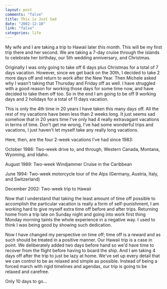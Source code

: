 ```yaml
--- 
layout: post
comments: "false"
title: This is Just Sad
date: "2002-12-10"
link: "false"
categories: life
---
```

My wife and I are taking a trip to Hawaii later this month. This will be my first trip there and her second. We are taking a 7-day cruise through the islands to celebrate her birthday, our 5th wedding anniversary, and Christmas.

Originally I was only going to take off 6 days plus Christmas for a total of 7 days vacation. However, since we get back on the 30th, I decided to take 2 more days off and return to work after the New Year. Then Michele asked why I wasn't taking that Thursday and Friday off as well. I have struggled with a good reason for working those days for some time now, and have decided to take them off too. So in the end I am going to be off 9 working days and 2 holidays for a total of 11 days vacation.

This is only the 4th time in 20 years I have taken this many days off. All the rest of my vacations have been less than 2 weeks long. It just seems sad somehow that in 20 years time I've only had 4 really extravagant vacations in terms of time. Don't get me wrong, I've had some wonderful trips and vacations, I just haven't let myself take any really long vacations.

Here, then, are the four 2-week vacations I've had since 1983:

October 1986: Two-week drive to, and through, Western Canada, Montana, Wyoming, and Idaho.

August 1989: Two-week Windjammer Cruise in the Caribbean

June 1994: Two-week motorcycle tour of the Alps (Germany, Austria, Italy, and Switzerland)

December 2002: Two-week trip to Hawaii

Now that I understand that taking the least amount of time off possible to accomplish the particular vacation is really a form of self-punishment, I am working hard to give myself extra time off before and after trips. Returning home from a trip late on Sunday night and going into work first thing Monday morning taints the whole experience in a negative way. I used to think I was being good by showing such dedication.

Now I have changed my perspective on time off; time off is a reward and as such should be treated in a positive manner. Our Hawaii trip is a case in point. We deliberately added two days before hand so we'd have time to recover from the flight before having to board the ship. And I am taking 4 days off after the trip to just be lazy at home. We've set up every detail that we can control to be as relaxed and simple as possible. Instead of being a forced march with rigid timelines and agendas, our trip is going to be relaxed and carefree.

Only 10 days to go...
